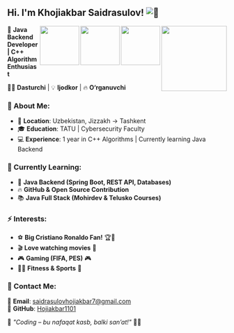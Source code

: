 ## Hi. I'm Khojiakbar Saidrasulov! ![👋](https://em-content.zobj.net/source/microsoft/379/waving-hand_1f44b.png)

<img align="right" width="150" height="150" src="https://upload.wikimedia.org/wikipedia/en/3/30/Java_programming_language_logo.svg">

<img align="right" width="90" height="90" src="https://cdn.jsdelivr.net/gh/devicons/devicon/icons/cplusplus/cplusplus-original.svg">
<img align="right" width="90" height="90" src="https://cdn.jsdelivr.net/gh/devicons/devicon/icons/javascript/javascript-original.svg">
<img align="right" width="90" height="90" src="https://cdn.jsdelivr.net/gh/devicons/devicon/icons/python/python-original.svg">

🚀 **Java Backend Developer | C++ Algorithm Enthusiast**  

👨‍💻 **Dasturchi** | 💡 **Ijodkor** | 🔥 **O‘rganuvchi**  

### 📌 About Me:
- 📍 **Location**: Uzbekistan, Jizzakh → Tashkent  
- 🎓 **Education**: TATU | Cybersecurity Faculty  
- 💻 **Experience**: 1 year in C++ Algorithms | Currently learning Java Backend  

### 🚀 Currently Learning:
- 🌱 **Java Backend (Spring Boot, REST API, Databases)**  
- 🔥 **GitHub & Open Source Contribution**  
- 📚 **Java Full Stack (Mohirdev & Telusko Courses)**  

### ⚡ Interests:
- ⚽ **Big Cristiano Ronaldo Fan!** 🏆🐐  
- 🎬 **Love watching movies** 🎥  
- 🎮 **Gaming (FIFA, PES)** 🎮  
- 🏃‍♂️ **Fitness & Sports** 💪  

### 📩 Contact Me:
📧 **Email**: saidrasulovhojiakbar7@gmail.com  
📌 **GitHub**: [Hojiakbar1101](https://github.com/Hojiakbar1101)  

🚀 _"Coding – bu nafaqat kasb, balki san’at!"_ 🎨🔥  
